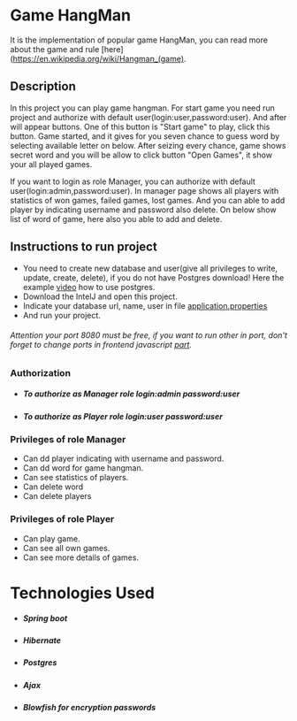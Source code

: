 
# Game HangMan
It is the implementation of popular game HangMan, you can read more about the game and rule [here](https://en.wikipedia.org/wiki/Hangman_(game).
## Description
In this project you can play game hangman. For start game you need run project and authorize with default user(login:user,password:user). And after 
will appear buttons. One of this button is "Start game" to play, click this button. Game started, and it gives for you seven chance to guess word by selecting available letter on below.
After seizing every chance, game shows secret word and you will be allow to click button "Open Games", it show your all played games.

If you want to login as role Manager, you can authorize with default user(login:admin,password:user). In manager page shows all players with statistics of won games, failed games, lost games.
And you can able to add player by indicating username and password also delete.
On below show list of word of game, here also you able to add and delete.
## Instructions to run project
* You need to create new database and user(give all privileges to write, update, create, delete), if you do not have Postgres download! Here the example [video](https://www.youtube.com/watch?v=e1MwsT5FJRQ) how to use postgres.
* Download the IntelJ and open this project.
* Indicate your database url, name, user in file [application.properties](src/main/resources/application.properties)
* And run your project.
###### Attention your port 8080 must be free, if you want to run other in port, don't forget to change ports in frontend javascript [part](src/main/resources/static/front.js).
### Authorization
* ##### To authorize as Manager role login:admin password:user
* ##### To authorize as Player role login:user password:user
### Privileges of role Manager
* Can dd player indicating with username and password.
* Can dd word for game hangman.
* Can see statistics of players.
* Can delete word
* Can delete players
### Privileges of role Player
* Can play game.
* Can see all own games.
* Can see more details of games.
# Technologies Used
* ##### Spring boot
* ##### Hibernate
* ##### Postgres
* ##### Ajax 
* ##### Blowfish for encryption passwords




 
